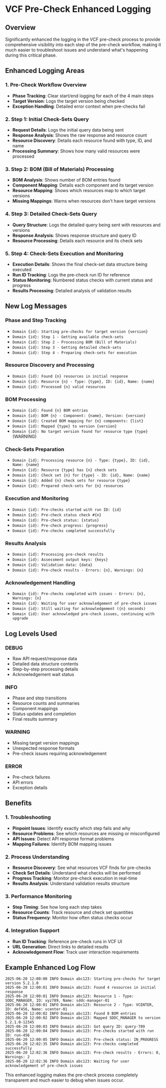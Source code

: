 # VCF Pre-Check Enhanced Logging

## Overview
Significantly enhanced the logging in the VCF pre-check process to provide comprehensive visibility into each step of the pre-check workflow, making it much easier to troubleshoot issues and understand what's happening during this critical phase.

## Enhanced Logging Areas

### 1. Pre-Check Workflow Overview
- **Phase Tracking**: Clear start/end logging for each of the 4 main steps
- **Target Version**: Logs the target version being checked
- **Exception Handling**: Detailed error context when pre-checks fail

### 2. Step 1: Initial Check-Sets Query
- **Request Details**: Logs the initial query data being sent
- **Response Analysis**: Shows the raw response and resource count
- **Resource Discovery**: Details each resource found with type, ID, and name
- **Processing Summary**: Shows how many valid resources were processed

### 3. Step 2: BOM (Bill of Materials) Processing
- **BOM Analysis**: Shows number of BOM entries found
- **Component Mapping**: Details each component and its target version
- **Resource Mapping**: Shows which resources map to which target versions
- **Missing Mappings**: Warns when resources don't have target versions

### 4. Step 3: Detailed Check-Sets Query
- **Query Structure**: Logs the detailed query being sent with resources and versions
- **Response Analysis**: Shows response structure and query ID
- **Resource Processing**: Details each resource and its check sets

### 5. Step 4: Check-Sets Execution and Monitoring
- **Execution Details**: Shows the final check-set data structure being executed
- **Run ID Tracking**: Logs the pre-check run ID for reference
- **Status Monitoring**: Numbered status checks with current status and progress
- **Results Processing**: Detailed analysis of validation results

## New Log Messages

### Phase and Step Tracking
- `Domain {id}: Starting pre-checks for target version {version}`
- `Domain {id}: Step 1 - Getting available check-sets`
- `Domain {id}: Step 2 - Processing BOM (Bill of Materials)`
- `Domain {id}: Step 3 - Getting detailed check-sets`
- `Domain {id}: Step 4 - Preparing check-sets for execution`

### Resource Discovery and Processing
- `Domain {id}: Found {n} resources in initial response`
- `Domain {id}: Resource {n} - Type: {type}, ID: {id}, Name: {name}`
- `Domain {id}: Processed {n} valid resources`

### BOM Processing
- `Domain {id}: Found {n} BOM entries`
- `Domain {id}: BOM {n} - Component: {name}, Version: {version}`
- `Domain {id}: Created BOM mapping for {n} components: {list}`
- `Domain {id}: Mapped {type} to version {version}`
- `Domain {id}: No target version found for resource type {type}` (WARNING)

### Check-Sets Preparation
- `Domain {id}: Processing resource {n} - Type: {type}, ID: {id}, Name: {name}`
- `Domain {id}: Resource {type} has {n} check sets`
- `Domain {id}: Check set {n} for {type} - ID: {id}, Name: {name}`
- `Domain {id}: Added {n} check sets for resource {type}`
- `Domain {id}: Prepared check-sets for {n} resources`

### Execution and Monitoring
- `Domain {id}: Pre-checks started with run ID: {id}`
- `Domain {id}: Pre-check status check #{n}`
- `Domain {id}: Pre-check status: {status}`
- `Domain {id}: Pre-check progress: {progress}`
- `Domain {id}: Pre-checks completed successfully`

### Results Analysis
- `Domain {id}: Processing pre-check results`
- `Domain {id}: Assessment output keys: {keys}`
- `Domain {id}: Validation data: {data}`
- `Domain {id}: Pre-check results - Errors: {n}, Warnings: {n}`

### Acknowledgement Handling
- `Domain {id}: Pre-checks completed with issues - Errors: {n}, Warnings: {n}`
- `Domain {id}: Waiting for user acknowledgement of pre-check issues`
- `Domain {id}: Still waiting for acknowledgement ({n} seconds)`
- `Domain {id}: User acknowledged pre-check issues, continuing with upgrade`

## Log Levels Used

### DEBUG
- Raw API request/response data
- Detailed data structure contents
- Step-by-step processing details
- Acknowledgement wait status

### INFO
- Phase and step transitions
- Resource counts and summaries
- Component mappings
- Status updates and completion
- Final results summary

### WARNING
- Missing target version mappings
- Unexpected response formats
- Pre-check issues requiring acknowledgement

### ERROR
- Pre-check failures
- API errors
- Exception details

## Benefits

### 1. Troubleshooting
- **Pinpoint Issues**: Identify exactly which step fails and why
- **Resource Problems**: See which resources are missing or misconfigured
- **API Issues**: Detect API response format problems
- **Mapping Failures**: Identify BOM mapping issues

### 2. Process Understanding
- **Resource Discovery**: See what resources VCF finds for pre-checks
- **Check Set Details**: Understand what checks will be performed
- **Progress Tracking**: Monitor pre-check execution in real-time
- **Results Analysis**: Understand validation results structure

### 3. Performance Monitoring
- **Step Timing**: See how long each step takes
- **Resource Counts**: Track resource and check set quantities
- **Status Frequency**: Monitor how often status checks occur

### 4. Integration Support
- **Run ID Tracking**: Reference pre-check runs in VCF UI
- **URL Generation**: Direct links to detailed results
- **Acknowledgement Flow**: Track user interaction requirements

## Example Enhanced Log Flow

```
2025-06-20 12:00:00 INFO Domain abc123: Starting pre-checks for target version 5.2.1.0
2025-06-20 12:00:01 INFO Domain abc123: Found 4 resources in initial response
2025-06-20 12:00:01 INFO Domain abc123: Resource 1 - Type: SDDC_MANAGER, ID: xyz789, Name: sddc-manager-01
2025-06-20 12:00:01 INFO Domain abc123: Resource 2 - Type: VCENTER, ID: def456, Name: vcenter-01
2025-06-20 12:00:02 INFO Domain abc123: Found 8 BOM entries
2025-06-20 12:00:02 INFO Domain abc123: Mapped SDDC_MANAGER to version 5.2.1.0-12345
2025-06-20 12:00:03 INFO Domain abc123: Got query ID: query-789
2025-06-20 12:00:04 INFO Domain abc123: Pre-checks started with run ID: run-456
2025-06-20 12:00:05 INFO Domain abc123: Pre-check status: IN_PROGRESS
2025-06-20 12:02:35 INFO Domain abc123: Pre-checks completed successfully
2025-06-20 12:02:36 INFO Domain abc123: Pre-check results - Errors: 0, Warnings: 2
2025-06-20 12:02:36 INFO Domain abc123: Waiting for user acknowledgement of pre-check issues
```

This enhanced logging makes the pre-check process completely transparent and much easier to debug when issues occur.
